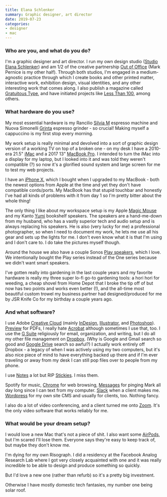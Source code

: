 ```yaml
---
title: Elana Schlenker
summary: Graphic designer, art director
date: 2019-07-23
categories:
- designer 
- mac
---
```


### Who are you, and what do you do?

I'm a graphic designer and art director. I run my own design studio ([Studio Elana Schlenker](http://elanaschlenker.com/ "Elana's studio website.")) and am 1/2 of the creative partnership [Out of Office](http://ooo-la.la/ "Elana and Mark's design website.") (Mark Pernice is my other half). Through both studios, I'm engaged in a medium-agnostic practice through which I create books and other printed matter, interactive work, exhibition design, visual identities, and any other interesting work that comes along. I also publish a magazine called [Gratuitous Type](http://gratuitoustype.com/ "A typography magazine."), and have initiated projects like [Less Than 100](http://elanaschlenker.com/76/ "Elana's pop-up gender wage parity shop."), among others.

### What hardware do you use?

My most essential hardware is my Rancilio [Silvia M][silvia] espresso machine and Nuova Simonelli [Grinta][] espresso grinder - so crucial! Making myself a cappuccino is my first stop every morning.

My work setup is really minimal and devolved into a sort of graphic design version of a working TV on top of a broken one - on my desk I have a 2010-era 21.5" [iMac][] and a 2017 13" [MacBook Pro][macbook-pro]. I intended to turn the iMac into a display for my laptop, but I looked into it and was told they weren't compatible (?) so now it's a glorified sound system and large screen for me to test my web projects.

I have an [iPhone X][iphone-x], which I bought when I upgraded to my MacBook - both the newest options from Apple at the time and yet they don't have compatible cords/ports. My MacBook has that stupid touchbar and honestly I've had all kinds of problems with it from day 1 so I'm pretty bitter about the whole thing!

The only thing I like about my workspace setup is my Apple [Magic Mouse][magic-mouse] and my Kanto [Yumi][] bookshelf speakers. The speakers are a hand-me-down from my husband, who has a vastly superior tech and audio setup and is always replacing his speakers. He is also (very lucky for me) a professional photographer, so when I need to document my work, he lets me use all his gear and sets up the lights for me. I don't even know what it is that I'm using and I don't care to. I do take the pictures myself though.

Around the house we also have a couple Sonos [Play speakers][play-1], which I love. We intentionally bought the Play series instead of the One series because we didn't want smart speakers.

I've gotten really into gardening in the last couple years and my favorite hardware is really my three super lo-fi go-to gardening tools: a hori hori for weeding, a cheap shovel from Home Depot that I broke the tip off of but now has two points and works even better (!), and the all-time most beautiful custom trowel my business partner had designed/produced for me by JSR Knife Co for my birthday a couple years ago.

### And what software?

I use Adobe [Creative Cloud][creative-cloud] (mainly [InDesign][], [Illustrator][], and [Photoshop][]). [Preview][] for PDFs, I really hate [Acrobat][] although sometimes I use that, too. I use the [G Suite][g-suite] religiously for email, organization, and writing, but I do all my other file management on [Dropbox][]. (Why is Google and Gmail search so good and [Google Drive][google-drive] search so awful?) I actually work entirely off Dropbox - a legacy of when I was actively using my two computers, but it's also nice piece of mind to have everything backed up there and if I'm ever traveling or away from my desk I can still pop files over to people from my phone.

I use [Notes][] a lot but RIP [Stickies][]. I miss them.

Spotify for music, [Chrome][] for web browsing, [Messages][] for pinging Mark all day long since I can text from my computer. [Slack][] when a client makes me. [Wordpress][] for my own site CMS and usually for clients, too. Nothing fancy.

I also do a lot of video conferencing, and a client turned me onto [Zoom][zoom.2]. It's the only video software that works reliably for me.

### What would be your dream setup?

I would love a new Mac that's not a piece of shit. I also want some [AirPods][], but I'm scared I'll lose them. Everyone says they're easy to keep track of, but maybe they don't know me.

I'm dying for my own Risograph. I did a residency at the Facebook Analog Research Lab where I got very closely acquainted with one and it was really incredible to be able to design and produce something so quickly.

But I'd love a new one (rather than refurb) so it's a pretty big investment.

Otherwise I have mostly domestic tech fantasies, my number one being solar roof.

[acrobat]: https://acrobat.adobe.com/us/en/acrobat.html "Software for creating and editing PDF documents."
[airpods]: https://en.wikipedia.org/wiki/AirPods "Wireless in-ear headphones."
[chrome]: https://www.google.com/intl/en/chrome/browser/ "A WebKit-based browser, where each tab runs in its own thread."
[creative-cloud]: https://www.adobe.com/creativecloud.html "A subscription service for Adobe's creative suite."
[dropbox]: https://www.dropbox.com/ "Online syncing and storage."
[g-suite]: https://gsuite.google.com/ "A hosted solution for email, calendaring and more."
[google-drive]: https://drive.google.com/ "A cloud storage service."
[grinta]: http://web.archive.org/web/20180622062510/http://www.nuovasimonelli.it:80/en/prodotti/macinacaffe/grinta.html "A coffee grinder."
[illustrator]: https://www.adobe.com/products/illustrator.html "A vector graphics editor."
[imac]: https://www.apple.com/imac/ "An all-in-one computer."
[indesign]: https://www.adobe.com/products/indesign.html "A desktop/web publishing application."
[iphone-x]: https://en.wikipedia.org/wiki/IPhone_X "A 5.8 inch smartphone."
[macbook-pro]: https://www.apple.com/macbook-pro/ "A laptop."
[magic-mouse]: https://en.wikipedia.org/wiki/Magic_Mouse "A multi-touch mouse."
[messages]: https://en.wikipedia.org/wiki/Messages_(application) "A chat client for Mac."
[notes]: https://en.wikipedia.org/wiki/Notes_(Apple) "A note-taking application included with Mac OS X."
[photoshop]: https://www.adobe.com/products/photoshop.html "A bitmap image editor."
[play-1]: http://www.sonos.com/shop/play1 "A wireless speaker."
[preview]: https://en.wikipedia.org/wiki/Preview_(macOS) "An image viewer included of macOS."
[silvia]: https://www.ranciliogroup.com/1-Rancilio-Homeline--Silvia "An espresso machine."
[slack]: https://slack.com/ "A collaboration service."
[stickies]: https://en.wikipedia.org/wiki/Stickies_(software) "Desktop note software for the Mac."
[wordpress]: https://wordpress.com/ "Weblog publishing software."
[yumi]: https://www.consumerreports.org/products/wireless-bluetooth-speakers/kanto-yumi-385250/overview/ "Bluetooth speakers."
[zoom.2]: https://zoom.us "Video conferencing software."
